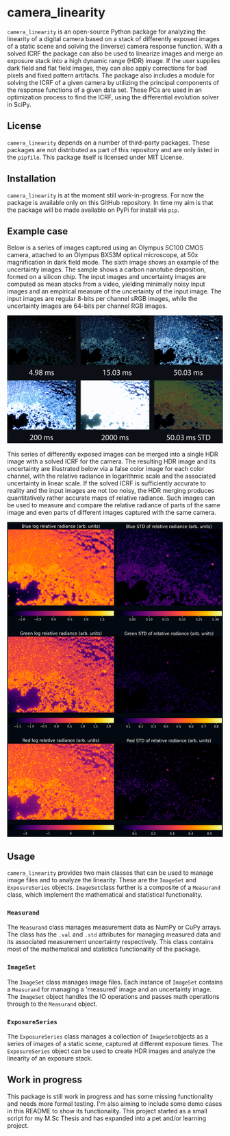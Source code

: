# camera_linearity

`camera_linearity` is an open-source Python package for analyzing the linearity of a digital camera based on a stack of differently exposed images of a static scene and solving the (inverse) camera response function. With a solved ICRF the package can also be used to linearize images and merge an exposure stack into a high dynamic range (HDR) image. If the user supplies dark field and flat field images, they can also apply corrections for bad pixels and fixed pattern artifacts. The package also includes a module for solving the ICRF of a given camera by utilizing the principal components of the response functions of a given data set. These PCs are used in an optimization process to find the ICRF, using the differential evolution solver in SciPy.

## License

`camera_linearity` depends on a number of third-party packages. These packages are  not distributed as part of this repository and are only listed in the `pipfile`. This package itself is licensed under MIT License. 


## Installation

`camera_linearity` is at the moment still work-in-progress. For now the package is available only on this GitHub repository. In time my aim is that the package will be made available on PyPi for install via `pip`.

## Example case

Below is a series of images captured using an Olympus SC100 CMOS camera, attached to an Olympus BX53M optical microscope, at 50x magnification in dark field mode. The sixth image shows an example of the uncertainty images. The sample shows a carbon nanotube deposition, formed on a silicon chip. The input images and uncertainty images are computed as mean stacks from a video, yielding minimally noisy input images and an empirical measure of the uncertainty of the input image. The input images are regular 8-bits per channel sRGB images, while the uncertainty images are 64-bits per channel RGB images.

<p align="center">
  <img src="doc/images/Exposure_series_start_0.75x.png" />
</p>

This series of differently exposed images can be merged into a single HDR image with a solved ICRF for the camera. The resulting HDR image and its uncertainty are illustrated below via a false color image for each color channel, with the relative radiance in logarithmic scale and the associated uncertainty in linear scale. If the solved ICRF is sufficiently accurate to reality and the input images are not too noisy, the HDR merging produces quantitatively rather accurate maps of relative radiance. Such images can be used to measure and compare the relative radiance of parts of the same image and even parts of different images captured with the same camera.

<p align="center">
  <img src="doc/images/HDR_false_color.png" />
</p>


## Usage

`camera_linearity` provides two main classes that can be used to manage image files and to analyze the linearity. These are the `ImageSet` and `ExposureSeries` objects. `ImageSet`class further is a composite of a `Measurand` class, which implement the mathematical and statistical functionality.

### `Measurand`

The `Measurand` class manages measurement data as NumPy or CuPy arrays. The class has the `.val` and `.std` attributes for managing measured data and its associated measurement uncertainty respectively. This class contains most of the mathematical and statistics functionality of the package.

### `ImageSet`

The `ImageSet` class manages image files. Each instance of `ImageSet` contains a `Measurand` for managing a 'measured' image and an uncertainty image. The `ImageSet` object handles the IO operations and passes math operations through to the `Measurand` object.

### `ExposureSeries`

The `ExposureSeries` class manages a collection of `ImageSet`objects as a series of images of a static scene, captured at different exposure times. The `ExposureSeries` object can be used to create HDR images and analyze the linearity of an exposure stack.

## Work in progress

This package is still work in progress and has some missing functionality and needs more formal testing. I'm also aiming to include some demo cases in this README to show its functionality. This project started as a small script for my M.Sc Thesis and has expanded into a pet and/or learning project. 


